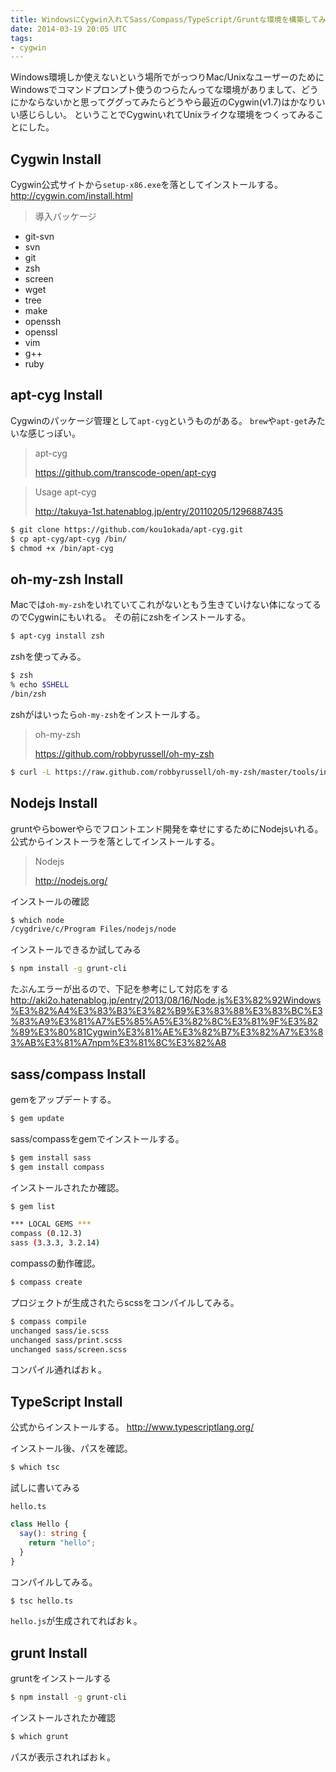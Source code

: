 ```yaml
---
title: WindowsにCygwin入れてSass/Compass/TypeScript/Gruntな環境を構築してみた
date: 2014-03-19 20:05 UTC
tags:
- cygwin
---
```


Windows環境しか使えないという場所でがっつりMac/UnixなユーザーのためにWindowsでコマンドプロンプト使うのつらたんってな環境がありまして、どうにかならないかと思ってググってみたらどうやら最近のCygwin(v1.7)はかなりいい感じらしい。
ということでCygwinいれてUnixライクな環境をつくってみることにした。

## Cygwin Install

Cygwin公式サイトから`setup-x86.exe`を落としてインストールする。
http://cygwin.com/install.html

> 導入パッケージ
- git-svn
- svn
- git
- zsh
- screen
- wget
- tree
- make
- openssh
- openssl
- vim
- g++
- ruby

## apt-cyg Install

Cygwinのパッケージ管理として`apt-cyg`というものがある。
`brew`や`apt-get`みたいな感じっぽい。

> apt-cyg
>
> https://github.com/transcode-open/apt-cyg

> Usage apt-cyg
> 
> http://takuya-1st.hatenablog.jp/entry/20110205/1296887435

```sh
$ git clone https://github.com/kou1okada/apt-cyg.git
$ cp apt-cyg/apt-cyg /bin/
$ chmod +x /bin/apt-cyg
```

## oh-my-zsh Install

Macでは`oh-my-zsh`をいれていてこれがないともう生きていけない体になってるのでCygwinにもいれる。
その前にzshをインストールする。

```sh
$ apt-cyg install zsh
```

zshを使ってみる。

```sh
$ zsh
% echo $SHELL
/bin/zsh
```

zshがはいったら`oh-my-zsh`をインストールする。

> oh-my-zsh
> 
> https://github.com/robbyrussell/oh-my-zsh

```sh
$ curl -L https://raw.github.com/robbyrussell/oh-my-zsh/master/tools/install.sh | ZSH=~/.dotfiles/zsh sh
```

## Nodejs Install

gruntやらbowerやらでフロントエンド開発を幸せにするためにNodejsいれる。
公式からインストーラを落としてインストールする。

> Nodejs
> 
> http://nodejs.org/

インストールの確認

```sh
$ which node
/cygdrive/c/Program Files/nodejs/node
```

インストールできるか試してみる

```sh
$ npm install -g grunt-cli
```

たぶんエラーが出るので、下記を参考にして対応をする
http://aki2o.hatenablog.jp/entry/2013/08/16/Node.js%E3%82%92Windows%E3%82%A4%E3%83%B3%E3%82%B9%E3%83%88%E3%83%BC%E3%83%A9%E3%81%A7%E5%85%A5%E3%82%8C%E3%81%9F%E3%82%89%E3%80%81Cygwin%E3%81%AE%E3%82%B7%E3%82%A7%E3%83%AB%E3%81%A7npm%E3%81%8C%E3%82%A8

## sass/compass Install

gemをアップデートする。

```sh
$ gem update
```

sass/compassをgemでインストールする。

```sh
$ gem install sass
$ gem install compass
```

インストールされたか確認。

```sh
$ gem list

*** LOCAL GEMS ***
compass (0.12.3)
sass (3.3.3, 3.2.14)
```

compassの動作確認。

```sh
$ compass create
```

プロジェクトが生成されたらscssをコンパイルしてみる。

```sh
$ compass compile
unchanged sass/ie.scss
unchanged sass/print.scss
unchanged sass/screen.scss
```

コンパイル通ればおｋ。


## TypeScript Install

公式からインストールする。
http://www.typescriptlang.org/

インストール後、パスを確認。

```sh
$ which tsc
```

試しに書いてみる

`hello.ts`

```typescript
class Hello {
  say(): string {
    return "hello";
  }
}
```

コンパイルしてみる。

```sh
$ tsc hello.ts
```

`hello.js`が生成されてればおｋ。

## grunt Install

gruntをインストールする

```sh
$ npm install -g grunt-cli
```

インストールされたか確認

```sh
$ which grunt
```

パスが表示されればおｋ。
